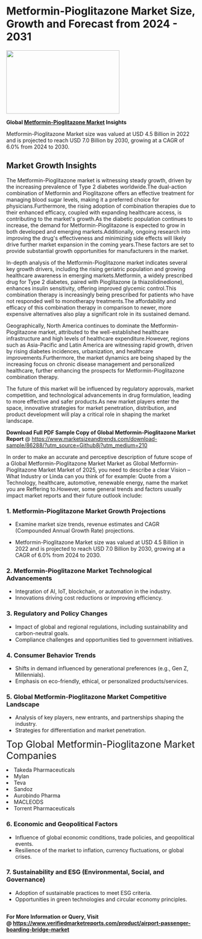<H1>Metformin-Pioglitazone Market Size, Growth and Forecast from 2024 - 2031</H1><img class="aligncenter size-medium wp-image-584254" src="https://thirdeyenews.in/wp-content/uploads/2024/09/Global-Market-Research-300x168.jpeg" alt="" width="300" height="168" /><p><strong>Global&nbsp;<a href="https://www.marketsizeandtrends.com/download-sample/86288/?utm_source=Github8j?utm_medium=210">Metformin-Pioglitazone Market</a> Insights</strong></p><p>Metformin-Pioglitazone Market size was valued at USD 4.5 Billion in 2022 and is projected to reach USD 7.0 Billion by 2030, growing at a CAGR of 6.0% from 2024 to 2030.</p><p><h2>Market Growth Insights</h2> <p>The Metformin-Pioglitazone market is witnessing steady growth, driven by the increasing prevalence of Type 2 diabetes worldwide.The dual-action combination of Metformin and Pioglitazone offers an effective treatment for managing blood sugar levels, making it a preferred choice for physicians.Furthermore, the rising adoption of combination therapies due to their enhanced efficacy, coupled with expanding healthcare access, is contributing to the market's growth.As the diabetic population continues to increase, the demand for Metformin-Pioglitazone is expected to grow in both developed and emerging markets.Additionally, ongoing research into improving the drug's effectiveness and minimizing side effects will likely drive further market expansion in the coming years.These factors are set to provide substantial growth opportunities for manufacturers in the market.</p> <p>In-depth analysis of the Metformin-Pioglitazone market indicates several key growth drivers, including the rising geriatric population and growing healthcare awareness in emerging markets.Metformin, a widely prescribed drug for Type 2 diabetes, paired with Pioglitazone (a thiazolidinedione), enhances insulin sensitivity, offering improved glycemic control.This combination therapy is increasingly being prescribed for patients who have not responded well to monotherapy treatments.The affordability and efficacy of this combination therapy in comparison to newer, more expensive alternatives also play a significant role in its sustained demand.</p> <p>Geographically, North America continues to dominate the Metformin-Pioglitazone market, attributed to the well-established healthcare infrastructure and high levels of healthcare expenditure.However, regions such as Asia-Pacific and Latin America are witnessing rapid growth, driven by rising diabetes incidences, urbanization, and healthcare improvements.Furthermore, the market dynamics are being shaped by the increasing focus on chronic disease management and personalized healthcare, further enhancing the prospects for Metformin-Pioglitazone combination therapy.</p> <p>The future of this market will be influenced by regulatory approvals, market competition, and technological advancements in drug formulation, leading to more effective and safer products.As new market players enter the space, innovative strategies for market penetration, distribution, and product development will play a critical role in shaping the market landscape.</p> <p><span class=""><strong>Download Full PDF Sample Copy of Global Metformin-Pioglitazone Market Report</strong> @ <a href="https://www.marketsizeandtrends.com/download-sample/86288/?utm_source=Github8j?utm_medium=210" target="_blank">https://www.marketsizeandtrends.com/download-sample/86288/?utm_source=Github8j?utm_medium=210</a></span></p><p>In order to make an accurate and perceptive description of future scope of a Global&nbsp;Metformin-Pioglitazone Market Market as Global&nbsp;Metformin-Pioglitazone Market Market of 2025, you need to describe a clear Vision &ndash; What Industry or Linda can you think of for example: Quote from a Technology, healthcare, automotive, renewable energy, name the market you are Reffering to.However, some general trends and factors usually impact market reports and their future outlook include:</p><h3>1.&nbsp;<strong>Metformin-Pioglitazone Market Growth Projections</strong></h3><ul><li>Examine market size trends, revenue estimates and CAGR (Compounded Annual Growth Rate) projections.</li><li><p>Metformin-Pioglitazone Market size was valued at USD 4.5 Billion in 2022 and is projected to reach USD 7.0 Billion by 2030, growing at a CAGR of 6.0% from 2024 to 2030.</p></li></ul><h3>2.&nbsp;<strong>Metformin-Pioglitazone Market Technological Advancements</strong></h3><ul><li>Integration of AI, IoT, blockchain, or automation in the industry.</li><li>Innovations driving cost reductions or improving efficiency.</li></ul><h3>3.&nbsp;<strong>Regulatory and Policy Changes</strong></h3><ul><li>Impact of global and regional regulations, including sustainability and carbon-neutral goals.</li><li>Compliance challenges and opportunities tied to government initiatives.</li></ul><h3>4.&nbsp;<strong>Consumer Behavior Trends</strong></h3><ul><li>Shifts in demand influenced by generational preferences (e.g., Gen Z, Millennials).</li><li>Emphasis on eco-friendly, ethical, or personalized products/services.</li></ul><h3>5.&nbsp;<strong>Global Metformin-Pioglitazone Market Competitive Landscape</strong></h3><ul><li>Analysis of key players, new entrants, and partnerships shaping the industry.</li><li>Strategies for differentiation and market penetration.</li></ul><p data-pm-slice="1 1 []"><span style="color: inherit; font-family: inherit; font-size: 25px;">Top Global Metformin-Pioglitazone Market Companies</span></p><div class="" data-test-id=""><p><li>Takeda Pharmaceuticals</li><li> Mylan</li><li> Teva</li><li> Sandoz</li><li> Aurobindo Pharma</li><li> MACLEODS</li><li> Torrent Pharmaceuticals</li></p></div><h3>6.&nbsp;<strong>Economic and Geopolitical Factors</strong></h3><ul><li>Influence of global economic conditions, trade policies, and geopolitical events.</li><li>Resilience of the market to inflation, currency fluctuations, or global crises.</li></ul><h3>7.&nbsp;<strong>Sustainability and ESG (Environmental, Social, and Governance)</strong></h3><ul><li>Adoption of sustainable practices to meet ESG criteria.</li><li>Opportunities in green technologies and circular economy principles.</li></ul><h2><strong style="font-size: 14px;">For More Information or Query, Visit @&nbsp;</strong><a style="background-color: #ffffff; font-size: 14px;" href="https://www.marketsizeandtrends.com/report/metformin-pioglitazone-market/" target="_blank">https://www.verifiedmarketreports.com/product/airport-passenger-boarding-bridge-market</a></h2>
